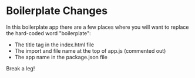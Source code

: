 # Boilerplate Changes

In this boilerplate app there are a few places where you will want to replace the hard-coded word "boilerplate":

- The title tag in the index.html file
- The import and file name at the top of app.js (commented out)
- The app name in the package.json file

Break a leg!